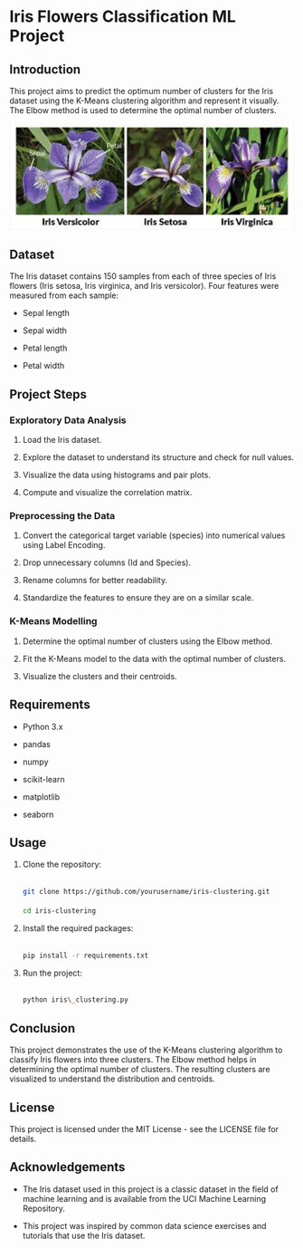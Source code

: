 # Iris Flowers Classification ML Project

## Introduction

This project aims to predict the optimum number of clusters for the Iris dataset using the K-Means clustering algorithm and represent it visually. The Elbow method is used to determine the optimal number of clusters.

<img src="download.jpg" width="1000">

## Dataset

The Iris dataset contains 150 samples from each of three species of Iris flowers (Iris setosa, Iris virginica, and Iris versicolor). Four features were measured from each sample:

- Sepal length

- Sepal width

- Petal length

- Petal width

## Project Steps

### Exploratory Data Analysis

1. Load the Iris dataset.

2. Explore the dataset to understand its structure and check for null values.

3. Visualize the data using histograms and pair plots.

4. Compute and visualize the correlation matrix.

### Preprocessing the Data

1. Convert the categorical target variable (species) into numerical values using Label Encoding.

2. Drop unnecessary columns (Id and Species).

3. Rename columns for better readability.

4. Standardize the features to ensure they are on a similar scale.

### K-Means Modelling

1. Determine the optimal number of clusters using the Elbow method.

2. Fit the K-Means model to the data with the optimal number of clusters.

3. Visualize the clusters and their centroids.

## Requirements

- Python 3.x

- pandas

- numpy

- scikit-learn

- matplotlib

- seaborn

## Usage

1. Clone the repository:

   ````bash

   git clone https://github.com/yourusername/iris-clustering.git

   cd iris-clustering

   ````

2. Install the required packages:

   ````bash

   pip install -r requirements.txt

   ````

3. Run the project:

   ````bash

   python iris\_clustering.py

   ````

## Conclusion

This project demonstrates the use of the K-Means clustering algorithm to classify Iris flowers into three clusters. The Elbow method helps in determining the optimal number of clusters. The resulting clusters are visualized to understand the distribution and centroids.

## License

This project is licensed under the MIT License - see the LICENSE file for details.

## Acknowledgements

- The Iris dataset used in this project is a classic dataset in the field of machine learning and is available from the UCI Machine Learning Repository.

- This project was inspired by common data science exercises and tutorials that use the Iris dataset.
﻿
